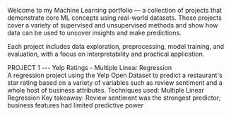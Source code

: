 Welcome to my Machine Learning portfolio — a collection of projects that demonstrate core ML concepts using real-world datasets. These projects cover a variety of supervised and unsupervised methods and show how data can be used to uncover insights and make predictions.

Each project includes data exploration, preprocessing, model training, and evaluation, with a focus on interpretability and practical application.

PROJECT 1 --- Yelp Ratings - Multiple Linear Regression
<br>
A regression project using the Yelp Open Dataset to predict a restaurant's star rating based on a variety of variables such as review sentiment and a whole host of business attributes.
Techniques used: Multiple Linear Regression
Key takeaway: Review sentiment was the strongest predictor; business features had limited predictive power
